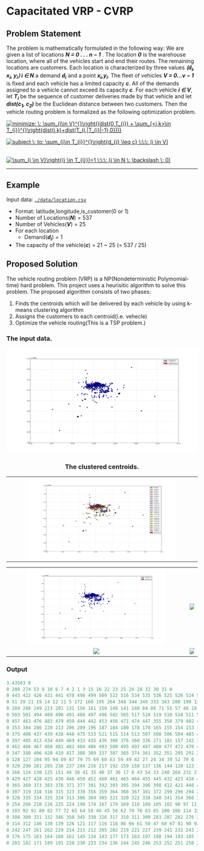 # Capacitated VRP - CVRP

## Problem Statement

The problem is mathematically formulated in the following way: We are given a list of locations *__N = 0 . . . n − 1__* . The location *__0__* is the warehouse location, where all of the vehicles start and end their routes. The remaining locations are customers. Each location is characterized by three values *__⟨d<sub>i</sub>, x<sub>i</sub>, y<sub>i</sub>⟩ i ∈ N__* a demand *__d<sub>i</sub>__* and a point *__x<sub>i</sub>,y<sub>i</sub>__*. The fleet of vehicles *__V = 0...v − 1__* is fixed and each vehicle has a limited capacity *__c__*. All of the demands assigned to a vehicle cannot exceed its capacity *__c__*. For each vehicle *__i ∈ V__*, let *__T<sub>i</sub>__* be the sequence of customer deliveries made by that vehicle and let *__dist(c<sub>1</sub>, c<sub>2</sub>)__* be the Euclidean distance between two customers. Then the vehicle routing problem is formalized as the following optimization problem.

<a href="https://www.codecogs.com/eqnedit.php?latex=minimize:&space;\:&space;\sum_{i\in&space;V}^{}\right{(dist(0,T_{i})&space;&plus;&space;\sum_{<j,k>\in&space;T_{i}}^{}\right{dist(j,k)&plus;dist(T_{i,|T_{i}|-1},0}))}" target="_blank"><img src="https://latex.codecogs.com/gif.latex?minimize:&space;\:&space;\sum_{i\in&space;V}^{}\right{(dist(0,T_{i})&space;&plus;&space;\sum_{<j,k>\in&space;T_{i}}^{}\right{dist(j,k)&plus;dist(T_{i,|T_{i}|-1},0}))}" title="minimize: \: \sum_{i\in V}^{}\right{(dist(0,T_{i}) + \sum_{<j,k>\in T_{i}}^{}\right{dist(j,k)+dist(T_{i,|T_{i}|-1},0}))}" /></a>

<a href="https://www.codecogs.com/eqnedit.php?latex=subject&space;\:&space;to:&space;\sum_{j\in&space;T_{i}}^{}\right{d_{j}&space;\leq&space;c}&space;\:\:\:&space;(i&space;\in&space;V)" target="_blank"><img src="https://latex.codecogs.com/gif.latex?subject&space;\:&space;to:&space;\sum_{j\in&space;T_{i}}^{}\right{d_{j}&space;\leq&space;c}&space;\:\:\:&space;(i&space;\in&space;V)" title="subject \: to: \sum_{j\in T_{i}}^{}\right{d_{j} \leq c} \:\:\: (i \in V)" /></a>

&nbsp;&nbsp;&nbsp;&nbsp;&nbsp;&nbsp;&nbsp;&nbsp;&nbsp;&nbsp;&nbsp;&nbsp;&nbsp;&nbsp;&nbsp;&nbsp;&nbsp;&nbsp;&nbsp;&nbsp;<a href="https://www.codecogs.com/eqnedit.php?latex=\sum_{i&space;\in&space;V}\right{(j&space;\in&space;T_{i}})=1&space;\:\:\:&space;(j&space;\in&space;N&space;\:&space;\backslash&space;\:&space;0)" target="_blank"><img src="https://latex.codecogs.com/gif.latex?\sum_{i&space;\in&space;V}\right{(j&space;\in&space;T_{i}})=1&space;\:\:\:&space;(j&space;\in&space;N&space;\:&space;\backslash&space;\:&space;0)" title="\sum_{i \in V}\right{(j \in T_{i}})=1 \:\:\: (j \in N \: \backslash \: 0)" /></a>

--------------------------------------------------------------------------------

## Example
Input data: [`./data/location.csv`](./data/locations.csv)
* Format: latitude,longitude,is_customer(0 or 1)
* Number of Locations(*__N__*) = 537
* Number of Vehicles(*__V__*) = 25
* For each location
  * Demand(*__d<sub>i</sub>__*) = 1
* The capacity of the vehicle(*__c__*) = 21 ~ 25 (= 537 / 25)

## Proposed Solution
The vehicle routing problem (VRP) is a NP(Nondeterministic Polymomial-time) hard problem.
This project uses a heurisitic algorithm to solve this problem. The proposed algorithm consists of two phases:
1. Finds the centroids which will be delivered by each vehicle by using k-means clustering algorithm
2. Assigns the customers to each centroid(i.e. vehecle)
3. Optimize the vehicle routing(This is a TSP problem.)

### The input data.
<div style="width:100%;"><center><nobr>
<img src="./images/figure_01_input.png" style="max-width:100%; height:auto;">
 
 ### The clustered centroids.
<table style="vertical-align:middle; text-align:center; border-collapse:collapse;">
<tr>
<td style="border:none"><img src="./images/figure_02_clustered_centroids.png" style="height:auto; max-width:80%;"></td>
</tr>
</table>
 
<table style="vertical-align:middle; text-align:center; border-collapse:collapse;">
<tr>
<td style="border:none"><img src="./images/figure_01_input.png" style="height:auto; max-width:80%;"></td>
<td style="border:none"><img src="images/mono_2_of_4.png" style="height:auto; max-width:80%;"></td>
<tr>
<td style="border:none"><img src="images/mono_3_of_4.png" style="height:auto; max-width:80%;"></td>
<td style="border:none"><img src="images/mono_4_of_4.png" style="height:auto; max-width:80%;"></td>
</tr>
</table>

</nobr></center></div>

### Output
```python
3.43503 0
0 208 274 53 9 10 6 7 4 2 1 3 15 16 22 23 25 26 28 32 30 31 0
0 443 422 426 431 441 478 498 499 509 522 516 534 535 536 525 526 524 528 529 530 527 0
0 51 29 21 19 14 12 11 5 172 160 195 264 348 344 349 333 343 200 199 132 222 0
0 289 288 249 223 201 131 156 161 150 149 141 140 84 88 71 55 57 48 18 20 13 0
0 503 501 494 489 490 491 488 497 496 502 505 517 520 519 510 518 511 512 523 531 532 0
0 457 463 476 483 479 459 444 442 453 456 471 474 447 355 358 379 402 401 390 400 404 0
0 353 384 286 228 213 206 209 196 187 184 180 178 170 165 155 154 153 152 112 101 73 0
0 375 408 437 439 438 448 475 533 521 515 514 513 507 508 506 504 485 473 458 451 424 0
0 397 405 413 434 449 469 433 435 436 386 376 360 336 271 181 157 142 133 129 119 74 0
0 462 466 467 468 481 482 484 486 493 500 495 492 487 480 477 472 470 414 415 407 454 0
0 347 380 406 420 419 417 388 389 337 387 385 374 361 352 351 295 291 255 215 235 270 0
0 128 127 104 95 94 89 87 79 75 69 60 63 59 49 42 27 24 34 39 52 70 0
0 329 290 281 285 238 237 204 216 217 192 159 158 137 136 144 120 123 122 107 108 96 0
0 166 124 130 125 151 44 38 41 35 40 37 36 17 8 43 54 33 248 268 231 210 0
0 429 427 428 425 430 446 450 452 460 461 465 464 455 445 432 423 418 410 409 399 363 0
0 365 369 373 383 378 371 377 391 392 393 395 394 396 398 412 421 440 416 411 403 382 0
0 307 319 318 316 315 323 339 356 359 364 368 367 381 372 299 296 294 292 279 278 265 0
0 328 335 334 325 324 313 306 304 305 321 320 322 338 340 341 354 366 370 362 342 357 0
0 254 266 218 226 225 224 190 174 167 179 169 110 109 105 102 98 97 111 113 147 148 0
0 103 92 91 80 82 77 72 65 64 58 46 45 56 62 78 76 83 85 100 106 114 327 0
0 308 309 331 332 346 350 345 330 326 317 310 311 300 283 287 282 276 263 267 273 303 302 293 0
0 314 312 146 138 139 126 121 117 116 118 86 66 61 50 47 68 67 81 90 93 99 115 135 0
0 242 247 261 262 229 214 211 212 205 202 219 221 227 239 241 232 243 258 259 260 272 297 284 0
0 176 175 163 164 168 162 145 134 143 177 173 183 197 198 194 193 185 186 188 207 240 298 301 0
0 203 182 171 189 191 220 230 233 234 236 244 245 246 253 252 251 250 277 280 275 269 257 256 0
```
